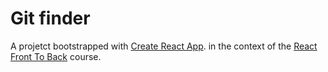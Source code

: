 #  Git finder

A projetct bootstrapped with [Create React App](https://github.com/facebook/create-react-app). in the context of the [React Front To Back](https://ibm-learning.udemy.com/course/modern-react-front-to-back/) course.